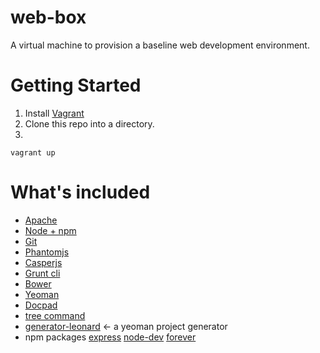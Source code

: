 web-box
=======

A virtual machine to provision a baseline web development environment.

# Getting Started 

1. Install [Vagrant](http://downloads.vagrantup.com/)
2. Clone this repo into a directory.
3. 
```
vagrant up
```

# What's included

* [Apache](http://apache.org/)
* [Node + npm](http://nodejs.org/)
* [Git](http://git-scm.com/)
* [Phantomjs](http://phantomjs.org/)
* [Casperjs](http://casperjs.org/)
* [Grunt cli](http://gruntjs.com/getting-started)
* [Bower](http://bower.io/)
* [Yeoman](http://yeoman.io/)
* [Docpad](http://docpad.org/)
* [tree command](http://en.wikipedia.org/wiki/Tree_(Unix))
* [generator-leonard](https://github.com/jleonard/generator-leonard) <- a yeoman project generator
* npm packages [express](http://expressjs.com/) [node-dev](https://github.com/fgnass/node-dev) [forever](https://npmjs.org/package/forever)


